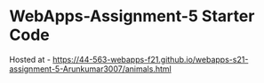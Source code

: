 # WebApps-Assignment-5 Starter Code

Hosted at - https://44-563-webapps-f21.github.io/webapps-s21-assignment-5-Arunkumar3007/animals.html